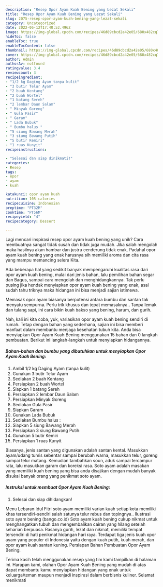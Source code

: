 ```yaml
---
description: "Resep Opor Ayam Kuah Bening yang Lezat Sekali"
title: "Resep Opor Ayam Kuah Bening yang Lezat Sekali"
slug: 2075-resep-opor-ayam-kuah-bening-yang-lezat-sekali
category: Uncategorized
date: 2022-06-12T17:40:53.496Z
image: https://img-global.cpcdn.com/recipes/46d89cbcd2a42e05/680x482cq70/opor-ayam-kuah-bening-foto-resep-utama.jpg
hideToc: false
enableToc: true
enableTocContent: false
thumbnail: https://img-global.cpcdn.com/recipes/46d89cbcd2a42e05/680x482cq70/opor-ayam-kuah-bening-foto-resep-utama.jpg
cover: https://img-global.cpcdn.com/recipes/46d89cbcd2a42e05/680x482cq70/opor-ayam-kuah-bening-foto-resep-utama.jpg
author: Admin
authorAv: notfound
ratingvalue: 3.4
reviewcount: 3
recipeingredient:
- "1/2 kg Daging Ayam tanpa kulit"
- "3 butir Telur Ayam"
- "2 buah Kentang"
- "2 buah Wortel"
- "1 batang Sereh"
- "2 lembar Daun Salam"
- " Minyak Goreng"
- " Gula Pasir"
- " Garam"
- " Lada Bubuk"
- " Bumbu halus "
- "5 siung Bawang Merah"
- "3 siung Bawang Putih"
- "5 butir Kemiri"
- "1 ruas Kunyit"
recipeinstructions:

- "Selesai dan siap dinikmati!"
categories:
- Resep
tags:
- opor
- ayam
- kuah

katakunci: opor ayam kuah 
nutrition: 105 calories
recipecuisine: Indonesian
preptime: "PT32M"
cooktime: "PT56M"
recipeyield: "4"
recipecategory: Dessert

---
```





Lagi mencari inspirasi resep opor ayam kuah bening yang unik? Cara membuatnya sangat tidak susah dan tidak juga mudah. Jika salah mengolah maka hasilnya akan hambar dan justru cenderung tidak enak. Padahal opor ayam kuah bening yang enak harusnya sih memiliki aroma dan cita rasa yang mampu memancing selera Kita.





Ada beberapa hal yang sedikit banyak mempengaruhi kualitas rasa dari opor ayam kuah bening, mulai dari jenis bahan, lalu pemilihan bahan segar dan Bagus, sampai cara mengolah dan menghidangkannya. Tak perlu pusing jika hendak menyiapkan opor ayam kuah bening yang enak,      asal sudah tahu triknya maka hidangan ini bisa menjadi sajian istimewa.














Memasak opor ayam biasanya berpotensi antara bumbu dan santan tak menyatu sempurna. Perlu trik khusus dan tepat memasaknya.. Tanpa lemak dan tulang sapi, ini cara bikin kuah bakso yang bening, harum, dan gurih.






Nah, kali ini kita coba, yuk, variasikan opor ayam kuah bening sendiri di rumah. Tetap dengan bahan yang sederhana, sajian ini bisa memberi manfaat dalam membantu menjaga kesehatan tubuh kita. Anda bisa menyiapkan Opor Ayam Kuah Bening menggunakan 15 bahan dan 0 langkah pembuatan. Berikut ini langkah-langkah untuk menyiapkan hidangannya.

<!--inarticleads1-->

##### Bahan-bahan dan bumbu yang dibutuhkan untuk menyiapkan Opor Ayam Kuah Bening:

1. Ambil 1/2 kg Daging Ayam (tanpa kulit)
1. Gunakan 3 butir Telur Ayam
1. Sediakan 2 buah Kentang
1. Persiapkan 2 buah Wortel
1. Siapkan 1 batang Sereh
1. Persiapkan 2 lembar Daun Salam
1. Persiapkan  Minyak Goreng
1. Sediakan  Gula Pasir
1. Siapkan  Garam
1. Gunakan  Lada Bubuk
1. Sediakan  Bumbu halus :
1. Siapkan 5 siung Bawang Merah
1. Persiapkan 3 siung Bawang Putih
1. Gunakan 5 butir Kemiri
1. Persiapkan 1 ruas Kunyit


Biasanya, jenis santan yang digunakan adalah santan kental. Masukkan ayam/udang tumis sebentar sampai berubah warna, masukkan telur, goreng sampai telur matang. Kemudian tambahkan soun, aduk sampai tercampur rata, lalu masukkan garam dan koreksi rasa. Soto ayam adalah masakan yang memiliki kuah bening yang bisa anda disajikan dengan mudah banyak disukai banyak orang yang penikmat soto ayam. 

<!--inarticleads2-->

##### Instruksi untuk membuat Opor Ayam Kuah Bening:


1. Selesai dan siap dihidangkan!

Menu Lebaran Idul Fitri soto ayam memiliki varian kuah setiap kota memiliki khas tersendiri-sendiri salah satunya telur rebus dan topingnya.. Ilustrasi soto ayam bening (bango.co.id) Soto ayam kuah bening cukup nikmat untuk menghangatkan tubuh dan mengembalikan cairan yang hilang setelah seharian berpuasa. Rasanya gurih, lezat dan nikmat, memiliki tempat tersendiri di hati penikmat hidangan hari raya. Terdapat tiga jenis kuah opor ayam yang populer di Indonesia yaitu dengan kuah putih, kuah merah, dan opor ayam kuah santan kuning. Persiapan Bahan Pembuatan Opor Ayam Bening. 

Terima kasih telah menggunakan resep yang tim kami tampilkan di halaman ini. Harapan kami, olahan Opor Ayam Kuah Bening yang mudah di atas dapat membantu kamu menyiapkan hidangan yang enak untuk keluarga/teman maupun menjadi inspirasi dalam berbisnis kuliner. Selamat menikmati
